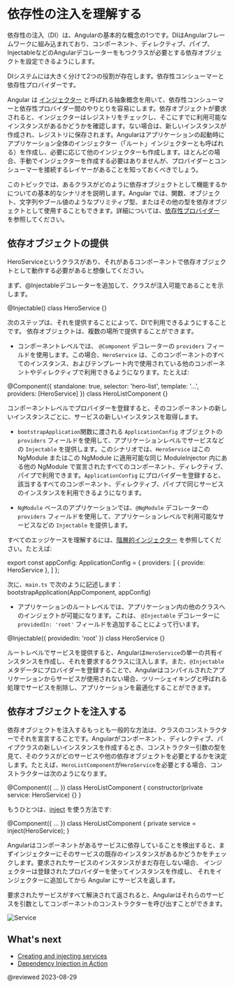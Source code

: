 # 依存性の注入を理解する

依存性の注入（DI）は、Angularの基本的な概念の1つです。DIはAngularフレームワークに組み込まれており、コンポーネント、ディレクティブ、パイプ、InjectableなどのAngularデコレーターをもつクラスが必要とする依存オブジェクトを設定できるようにします。

DIシステムには大きく分けて2つの役割が存在します。依存性コンシューマーと依存性プロバイダーです。

Angular は [インジェクター](guide/glossary#injector) と呼ばれる抽象概念を用いて、依存性コンシューマーと依存性プロバイダー間のやりとりを容易にします。依存オブジェクトが要求されると、インジェクターはレジストリをチェックし、そこにすでに利用可能なインスタンスがあるかどうかを確認します。ない場合は、新しいインスタンスが作成され、レジストリに保存されます。Angularはアプリケーションの起動時にアプリケーション全体のインジェクター（「ルート」インジェクターとも呼ばれる）を作成し、必要に応じて他のインジェクターも作成します。ほとんどの場合、手動でインジェクターを作成する必要はありませんが、プロバイダーとコンシューマーを接続するレイヤーがあることを知っておくべきでしょう。

このトピックでは、あるクラスがどのように依存オブジェクトとして機能するかについての基本的なシナリオを説明します。Angular では、関数、オブジェクト、文字列やブール値のようなプリミティブ型、またはその他の型を依存オブジェクトとして使用することもできます。詳細については、[依存性プロバイダー](guide/dependency-injection-providers) を参照してください。

## 依存オブジェクトの提供

HeroServiceというクラスがあり、それがあるコンポーネントで依存オブジェクトとして動作する必要があると想像してください。

まず、@Injectableデコレーターを追加して、クラスが注入可能であることを示します。

<code-example language="typescript">
@Injectable()
class HeroService {}
</code-example>

次のステップは、それを提供することによって、DIで利用できるようにすることです。 依存オブジェクトは、複数の場所で提供することができます。

* コンポーネントレベルでは、 `@Component` デコレーターの `providers` フィールドを使用します。この場合、`HeroService` は、このコンポーネントのすべてのインスタンス、およびテンプレート内で使用されている他のコンポーネントやディレクティブで利用できるようになります。たとえば:

<code-example language="typescript">
@Component({
  standalone: true,
  selector: 'hero-list',
  template: '...',
  providers: [HeroService]
})
class HeroListComponent {}
</code-example>

コンポーネントレベルでプロバイダーを登録すると、そのコンポーネントの新しいインスタンスごとに、サービスの新しいインスタンスを取得します。


* `bootstrapApplication`関数に渡される `ApplicationConfig` オブジェクトの `providers` フィールドを使用して、アプリケーションレベルでサービスなどの `Injectable` を提供します。このシナリオでは、`HeroService` はこの NgModule またはこの NgModule に適用可能な同じ ModuleInjector 内にある他の NgModule で宣言されたすべてのコンポーネント、ディレクティブ、パイプで利用できます。`ApplicationConfig` にプロバイダーを登録すると、該当するすべてのコンポーネント、ディレクティブ、パイプで同じサービスのインスタンスを利用できるようになります。

* `NgModule` ベースのアプリケーションでは、`@NgModule` デコレーターの `providers` フィールドを使用して、アプリケーションレベルで利用可能なサービスなどの `Injectable` を提供します。

すべてのエッジケースを理解するには、[階層的インジェクター](guide/hierarchical-dependency-injection) を参照してください。たとえば:

<code-example language="typescript">
export const appConfig: ApplicationConfig = {
    providers: [
      { provide: HeroService },
    ]
};
</code-example>

次に、`main.ts` で次のように記述します：
<code-example language="typescript">
bootstrapApplication(AppComponent, appConfig)
</code-example>



* アプリケーションのルートレベルでは、アプリケーション内の他のクラスへのインジェクトが可能になります。これは、 `@Injectable` デコレーターに `providedIn: 'root'` フィールドを追加することによって行います。

<code-example language="typescript">
@Injectable({
  providedIn: 'root'
})
class HeroService {}
</code-example>

ルートレベルでサービスを提供すると、Angularは`HeroService`の単一の共有インスタンスを作成し、それを要求するクラスに注入します。また、`@Injectable`メタデータにプロバイダーを登録することで、Angularはコンパイルされたアプリケーションからサービスが使用されない場合、ツリーシェイキングと呼ばれる処理でサービスを削除し、アプリケーションを最適化することができます。

## 依存オブジェクトを注入する

依存オブジェクトを注入するもっとも一般的な方法は、クラスのコンストラクターでそれを宣言することです。Angularがコンポーネント、ディレクティブ、パイプクラスの新しいインスタンスを作成するとき、コンストラクター引数の型を見て、そのクラスがどのサービスや他の依存オブジェクトを必要とするかを決定します。たとえば、`HeroListComponent`が`HeroService`を必要とする場合、コンストラクターは次のようになります。

<code-example language="typescript">
@Component({ … })
class HeroListComponent {
  constructor(private service: HeroService) {}
}
</code-example>

もうひとつは、[inject](api/core/inject) を使う方法です:

<code-example language="typescript">
@Component({ … })
class HeroListComponent {
  private service = inject(HeroService);
}
</code-example>

Angularはコンポーネントがあるサービスに依存していることを検出すると、まずインジェクターにそのサービスの既存のインスタンスがあるかどうかをチェックします。要求されたサービスのインスタンスがまだ存在しない場合、 インジェクターは登録されたプロバイダーを使ってインスタンスを作成し、 それをインジェクターに追加してから Angular にサービスを返します。

要求されたサービスがすべて解決されて返されると、Angularはそれらのサービスを引数としてコンポーネントのコンストラクターを呼び出すことができます。

<div class="lightbox">
  <img src="generated/images/guide/architecture/injector-injects.png" alt="Service" class="left">
</div>

## What's next

* [Creating and injecting services](guide/creating-injectable-service)
* [Dependency Injection in Action](guide/dependency-injection-in-action)

@reviewed 2023-08-29
